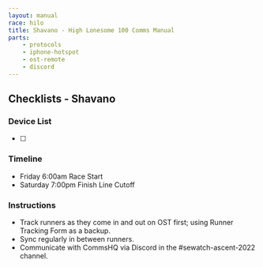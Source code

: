 ```yaml
---
layout: manual
race: hilo
title: Shavano - High Lonesome 100 Comms Manual
parts:
    - protocols
    - iphone-hotspot
    - ost-remote
    - discord
---
```


## Checklists - Shavano

### Device List
- [ ]


### Timeline

- Friday 6:00am Race Start
- Saturday 7:00pm Finish Line Cutoff

### Instructions

- Track runners as they come in and out on OST first; using Runner Tracking Form as a backup.
- Sync regularly in between runners.
- Communicate with CommsHQ via Discord in the #sewatch-ascent-2022 channel.
